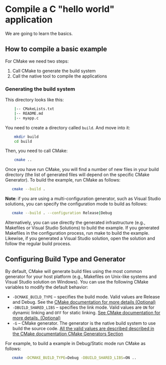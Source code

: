 # Compile a C "hello world" application

We are going to learn the basics.

## How to compile a basic example

For CMake we need two steps:

1. Call CMake to generate the build system
2. Call the native tool to compile the applications

### Generating the build system

This directory looks like this:

```bash
    |-- CMakeLists.txt
    |-- README.md
    |-- myapp.c
```

You need to create a directory called ``build``. And move into it:

```bash
    mkdir build
    cd build
```

Then, you need to call CMake:

```bash
    cmake ..
```

Once you have run CMake, you will find a number of new files in your
build directory (the list of generated files will depend on the specific
CMake Generator). To build the example, run CMake as follows:

```bash
   cmake --build .
```

**Note**: if you are using a multi-configuration generator, such as
Visual Studio solutions, you can specify the configuration mode to build
as follows:

```bash
   cmake --build . --configuration Release|Debug
```

Alternatively, you can use directly the generated infrastructure (e.g.,
Makefiles or Visual Studio Solutions) to build the example. If you
generated Makefiles in the configuration process, run make to build the
example. Likewise, if you generated a Visual Studio solution, open the
solution and follow the regular build process.

## Configuring Build Type and Generator

By default, CMake will generate build files using the most common
generator for your host platform (e.g., Makefiles on Unix-like systems
and Visual Studio solution on Windows). You can use the following CMake
variables to modify the default behavior:

- ``-DCMAKE_BUILD_TYPE`` – specifies the build mode. Valid values are Release and Debug. See the [CMake documentation for more details (Optional)](https://cmake.org/cmake/help/latest/variable/CMAKE_BUILD_TYPE.html)
- ``-DBUILD_SHARED_LIBS`` – specifies the link mode. Valid values are ``ON`` for dynamic linking and ``OFF`` for static linking. [See CMake documentation for more details. (Optional)](https://cmake.org/cmake/help/latest/variable/BUILD_SHARED_LIBS.html)
- ``-G`` – CMake generator. The generator is the native build system to use build the source code. [All the valid values are described described in the CMake documentation CMake Generators Section](https://cmake.org/cmake/help/v3.13/manual/cmake-generators.7.html)

For example, to build a example in Debug/Static mode run CMake as
follows:

```bash
   cmake -DCMAKE_BUILD_TYPE=Debug -DBUILD_SHARED_LIBS=ON ..
```
